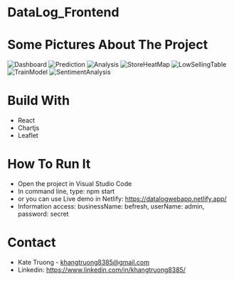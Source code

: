# DataLog_Frontend

# Some Pictures About The Project
![Dashboard](https://user-images.githubusercontent.com/62549740/208543014-f3adf88b-d6c5-4fb1-ab75-857cfa68cc91.png)
![Prediction](https://user-images.githubusercontent.com/62549740/208543317-7b4d89b6-4599-43f6-b048-07897800c383.png)
![Analysis](https://user-images.githubusercontent.com/62549740/208543686-5e4a6f32-a6b3-4368-8e91-c398d2b9a26f.png)
![StoreHeatMap](https://user-images.githubusercontent.com/62549740/208543892-2120b992-cde7-4b66-bc09-376fbe80e934.png)
![LowSellingTable](https://user-images.githubusercontent.com/62549740/208544124-c0a06837-0346-43e4-a0e5-632f031d51b4.png)
![TrainModel](https://user-images.githubusercontent.com/62549740/208544379-e3e08494-1b03-4f07-a180-162fae65ffa7.png)
![SentimentAnalysis](https://user-images.githubusercontent.com/62549740/208544547-6254602e-c9ab-4485-8a89-078dfe570a86.png)

# Build With
- React
- Chartjs
- Leaflet

# How To Run It 
- Open the project in Visual Studio Code
- In command line, type: npm start
- or you can use Live demo in Netlify: https://datalogwebapp.netlify.app/ 
- Information access: businessName: befresh, userName: admin, password: secret

# Contact
- Kate Truong - khangtruong8385@gmail.com
- Linkedin: https://www.linkedin.com/in/khangtruong8385/
